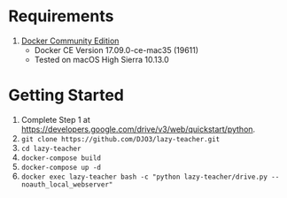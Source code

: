 # Requirements
1. [Docker Community Edition](https://www.docker.com/community-edition)
    * Docker CE Version 17.09.0-ce-mac35 (19611)
    * Tested on macOS High Sierra 10.13.0

# Getting Started
1. Complete Step 1 at https://developers.google.com/drive/v3/web/quickstart/python.
2. `git clone https://github.com/DJO3/lazy-teacher.git`
3. `cd lazy-teacher` 
5. `docker-compose build`
6. `docker-compose up -d`
7. `docker exec lazy-teacher bash -c "python lazy-teacher/drive.py --noauth_local_webserver"`
